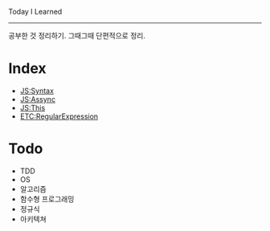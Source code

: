 <!--https://github.com/EatNug/TIL/blob/master/-->

Today I Learned
___

공부한 것 정리하기. 그때그때 단편적으로 정리.

# Index

- [JS:Syntax](https://github.com/EatNug/TIL/blob/master/JS:Syntax.md)
- [JS:Assync](https://github.com/EatNug/TIL/blob/master/JS:Async.md)
- [JS:This](https://github.com/EatNug/TIL/blob/master/JS:This.md)
- [ETC:RegularExpression](https://github.com/EatNug/TIL/blob/master/ETC:RegularExpression.md)

# Todo

- TDD
- OS
- 알고리즘
- 함수형 프로그래밍
- 정규식
- 아키텍쳐
